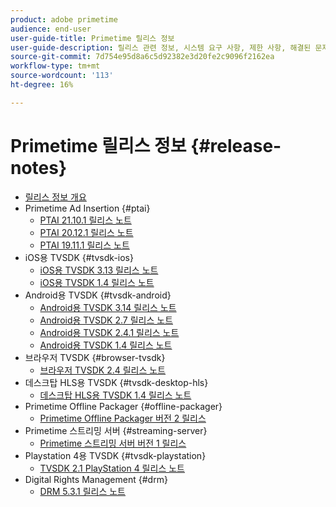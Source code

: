 ```yaml
---
product: adobe primetime
audience: end-user
user-guide-title: Primetime 릴리스 정보
user-guide-description: 릴리스 관련 정보, 시스템 요구 사항, 제한 사항, 해결된 문제 및 알려진 문제를 제공합니다.
source-git-commit: 7d754e95d8a6c5d92382e3d20fe2c9096f2162ea
workflow-type: tm+mt
source-wordcount: '113'
ht-degree: 16%

---
```



# Primetime 릴리스 정보 {#release-notes}

+ [릴리스 정보 개요](home.md)
+ Primetime Ad Insertion {#ptai}
   + [PTAI 21.10.1 릴리스 노트](ptai-21x-release-notes.md)
   + [PTAI 20.12.1 릴리스 노트](ptai-20x-release-notes.md)
   + [PTAI 19.11.1 릴리스 노트](ptai-19x-release-notes.md)
+ iOS용 TVSDK {#tvsdk-ios}
   + [iOS용 TVSDK 3.13 릴리스 노트](tvsdk-3x-ios.md)
   + [iOS용 TVSDK 1.4 릴리스 노트](tvsdk-1-4-ios.md)
+ Android용 TVSDK {#tvsdk-android}
   + [Android용 TVSDK 3.14 릴리스 노트](tvsdk-3x-android.md)
   + [Android용 TVSDK 2.7 릴리스 노트](tvsdk-27-android.md)
   + [Android용 TVSDK 2.4.1 릴리스 노트](tvsdk-24-android.md)
   + [Android용 TVSDK 1.4 릴리스 노트](tvsdk-1-4-android.md)
+ 브라우저 TVSDK {#browser-tvsdk}
   + [브라우저 TVSDK 2.4 릴리스 노트](tvsdk-24-browser.md)
+ 데스크탑 HLS용 TVSDK {#tvsdk-desktop-hls}
   + [데스크탑 HLS용 TVSDK 1.4 릴리스 노트](tvsdk-1-4-desktop-hls.md)
+ Primetime Offline Packager {#offline-packager}
   + [Primetime Offline Packager 버전 2 릴리스](offline-packager-2x-release-note.md)
+ Primetime 스트리밍 서버 {#streaming-server}
   + [Primetime 스트리밍 서버 버전 1 릴리스](primetime-streaming-server-1x.md)
+ Playstation 4용 TVSDK {#tvsdk-playstation}
   + [TVSDK 2.1 PlayStation 4 릴리스 노트](tvsdk-21-ps4.md)
+ Digital Rights Management {#drm}
   + [DRM 5.3.1 릴리스 노트](drm-531-release-notes.md)

